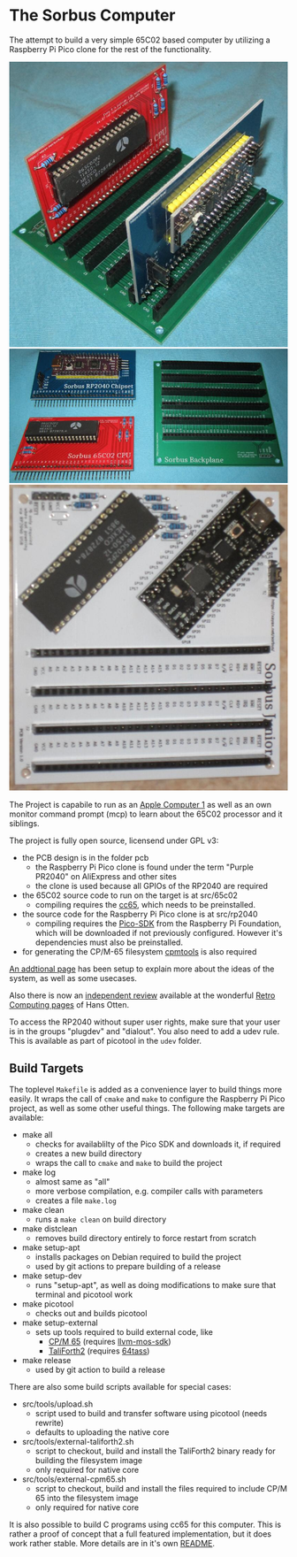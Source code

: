 The Sorbus Computer
===================

The attempt to build a very simple 65C02 based computer by utilizing a
Raspberry Pi Pico clone for the rest of the functionality.

![Sorbus assembled](doc/images/SorbusAssembled.jpg)
![Sorbus parts](doc/images/SorbusParts.jpg)
![Sorbus Junior](doc/images/SorbusJunior.jpg)

The Project is capabile to run as an [Apple Computer 1](doc/apple1.md)
as well as an own monitor command prompt (mcp) to learn about the 65C02
processor and it siblings.

The project is fully open source, licensend under GPL v3:
  - the PCB design is in the folder pcb
    - the Raspberry Pi Pico clone is found under the term "Purple PR2040"
      on AliExpress and other sites
    - the clone is used because all GPIOs of the RP2040 are required
  - the 65C02 source code to run on the target is at src/65c02
    - compiling requires the [cc65](https://cc65.github.io/), which
      needs to be preinstalled.
  - the source code for the Raspberry Pi Pico clone is at src/rp2040
    - compiling requires the
      [Pico-SDK](https://github.com/raspberrypi/pico-sdk) from the
      Raspberry Pi Foundation, which will be downloaded if not previously
      configured. However it's dependencies must also be preinstalled.
  - for generating the CP/M-65 filesystem
    [cpmtools](https://github.com/lipro-cpm4l/cpmtools) is also required

[An addtional page](https://xayax.net/sorbus/) has been setup to explain more
about the ideas of the system, as well as some usecases.

Also there is now an
[independent review](http://retro.hansotten.nl/the-sorbus-computer/)
available at the wonderful
[Retro Computing pages](http://retro.hansotten.nl/) of Hans Otten.

To access the RP2040 without super user rights, make sure that your user is
in the groups "plugdev" and "dialout". You also need to add a udev rule. This
is available as part of picotool in the `udev` folder.

Build Targets
-------------

The toplevel `Makefile` is added as a convenience layer to build things more
easily. It wraps the call of `cmake` and `make` to configure the Raspberry Pi
Pico project, as well as some other useful things. The following make targets
are available:

  - make all
    - checks for availablilty of the Pico SDK and downloads it, if required
    - creates a new build directory
    - wraps the call to `cmake` and `make` to build the project
  - make log
    - almost same as "all"
    - more verbose compilation, e.g. compiler calls with parameters
    - creates a file `make.log`
  - make clean
    - runs a `make clean` on build directory
  - make distclean
    - removes build directory entirely to force restart from scratch
  - make setup-apt
    - installs packages on Debian required to build the project
    - used by git actions to prepare building of a release
  - make setup-dev
    - runs "setup-apt", as well as doing modifications to make sure
      that terminal and picotool work
  - make picotool
    - checks out and builds picotool
  - make setup-external
    - sets up tools required to build external code, like
      - [CP/M 65](https://github.com/davidgiven/cpm65) (requires
        [llvm-mos-sdk](https://github.com/llvm-mos/llvm-mos-sdk))
      - [TaliForth2](https://github.com/SamCoVT/TaliForth2)
        (requires [64tass](https://tass64.sourceforge.net/))
  - make release
    - used by git action to build a release

There are also some build scripts available for special cases:

  - src/tools/upload.sh
    - script used to build and transfer software using picotool
      (needs rewrite)
    - defaults to uploading the native core
  - src/tools/external-taliforth2.sh
    - script to checkout, build and install the TaliForth2
      binary ready for building the filesystem image
    - only required for native core
  - src/tools/external-cpm65.sh
    - script to checkout, build and install the files required
      to include CP/M 65 into the filesystem image
    - only required for native core

It is also possible to build C programs using cc65 for this computer. This
is rather a proof of concept that a full featured implementation, but it
does work rather stable. More details are in it's own
[README](src/65c02/cc65/README.md).
